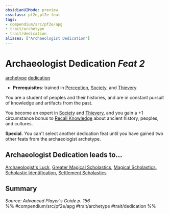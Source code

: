 ```yaml
---
obsidianUIMode: preview
cssclass: pf2e,pf2e-feat
tags:
- compendium/src/pf2e/apg
- trait/archetype
- trait/dedication
aliases: ["Archaeologist Dedication"]
---
```

# Archaeologist Dedication  *Feat 2*  
[archetype](rules/traits/archetype.md "Archetype Feat Trait")  [dedication](rules/traits/dedication.md "Dedication Feat Trait")  

- **Prerequisites**: trained in [Perception](compendium/skills.md#Perception), [Society](compendium/skills.md#Society), and [Thievery](compendium/skills.md#Thievery)

You are a student of peoples and their histories, and are in constant pursuit of knowledge and artifacts from the past.

You become an expert in [Society](compendium/skills.md#Society) and [Thievery](compendium/skills.md#Thievery), and you gain a +1 circumstance bonus to [Recall Knowledge](rules/actions/recall-knowledge.md) about ancient history, peoples, and cultures.

**Special.** You can't select another dedication feat until you have gained two other feats from the archaeologist archetype.

## Archaeologist Dedication leads to...

[Archaeologist's Luck](compendium/feats/archaeologists-luck-apg.md), [Greater Magical Scholastics](compendium/feats/greater-magical-scholastics-apg.md), [Magical Scholastics](compendium/feats/magical-scholastics-apg.md), [Scholastic Identification](compendium/feats/scholastic-identification-apg.md), [Settlement Scholastics](compendium/feats/settlement-scholastics-apg.md)

## Summary

*Source: Advanced Player's Guide p. 156*  
%% #compendium/src/pf2e/apg #trait/archetype #trait/dedication %%